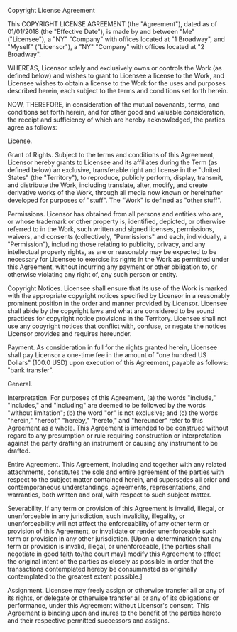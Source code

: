 Copyright License Agreement

This COPYRIGHT LICENSE AGREEMENT (the "Agreement"), dated as of 01/01/2018 (the "Effective Date"), is made by and between "Me" ("Licensee"), a "NY" "Company" with offices located at "1 Broadway", and "Myself" ("Licensor"), a "NY" "Company" with offices located at "2 Broadway".

WHEREAS, Licensor solely and exclusively owns or controls the Work (as defined below) and wishes to grant to Licensee a license to the Work, and Licensee wishes to obtain a license to the Work for the uses and purposes described herein, each subject to the terms and conditions set forth herein.

NOW, THEREFORE, in consideration of the mutual covenants, terms, and conditions set forth herein, and for other good and valuable consideration, the receipt and sufficiency of which are hereby acknowledged, the parties agree as follows:

License.

Grant of Rights. Subject to the terms and conditions of this Agreement, Licensor hereby grants to Licensee and its affiliates during the Term (as defined below) an exclusive, transferable right and license in the "United States" (the "Territory"), to reproduce, publicly perform, display, transmit, and distribute the Work, including translate, alter, modify, and create derivative works of the Work, through all media now known or hereinafter developed for purposes of "stuff". The "Work" is defined as "other stuff".

Permissions. Licensor has obtained from all persons and entities who are, or whose trademark or other property is, identified, depicted, or otherwise referred to in the Work, such written and signed licenses, permissions, waivers, and consents (collectively, "Permissions" and each, individually, a "Permission"), including those relating to publicity, privacy, and any intellectual property rights, as are or reasonably may be expected to be necessary for Licensee to exercise its rights in the Work as permitted under this Agreement, without incurring any payment or other obligation to, or otherwise violating any right of, any such person or entity.

Copyright Notices. Licensee shall ensure that its use of the Work is marked with the appropriate copyright notices specified by Licensor in a reasonably prominent position in the order and manner provided by Licensor. Licensee shall abide by the copyright laws and what are considered to be sound practices for copyright notice provisions in the Territory. Licensee shall not use any copyright notices that conflict with, confuse, or negate the notices Licensor provides and requires hereunder.

Payment. As consideration in full for the rights granted herein, Licensee shall pay Licensor a one-time fee in the amount of "one hundred US Dollars" (100.0 USD) upon execution of this Agreement, payable as follows: "bank transfer".

General.

Interpretation. For purposes of this Agreement, (a) the words "include," "includes," and "including" are deemed to be followed by the words "without limitation"; (b) the word "or" is not exclusive; and (c) the words "herein," "hereof," "hereby," "hereto," and "hereunder" refer to this Agreement as a whole. This Agreement is intended to be construed without regard to any presumption or rule requiring construction or interpretation against the party drafting an instrument or causing any instrument to be drafted.

Entire Agreement. This Agreement, including and together with any related attachments, constitutes the sole and entire agreement of the parties with respect to the subject matter contained herein, and supersedes all prior and contemporaneous understandings, agreements, representations, and warranties, both written and oral, with respect to such subject matter. 

Severability. If any term or provision of this Agreement is invalid, illegal, or unenforceable in any jurisdiction, such invalidity, illegality, or unenforceability will not affect the enforceability of any other term or provision of this Agreement, or invalidate or render unenforceable such term or provision in any other jurisdiction. [Upon a determination that any term or provision is invalid, illegal, or unenforceable, [the parties shall negotiate in good faith to/the court may] modify this Agreement to effect the original intent of the parties as closely as possible in order that the transactions contemplated hereby be consummated as originally contemplated to the greatest extent possible.]

Assignment. Licensee may freely assign or otherwise transfer all or any of its rights, or delegate or otherwise transfer all or any of its obligations or performance, under this Agreement without Licensor's consent. This Agreement is binding upon and inures to the benefit of the parties hereto and their respective permitted successors and assigns.

